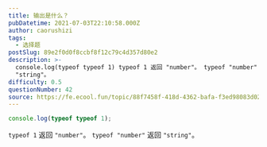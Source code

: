 ```yaml
---
title: 输出是什么？
pubDatetime: 2021-07-03T22:10:58.000Z
author: caorushizi
tags:
  - 选择题
postSlug: 89e2f0d0f8ccbf8f12c79c4d357d80e2
description: >-
  console.log(typeof typeof 1) typeof 1 返回 "number"。 typeof "number" 返回
  "string"。
difficulty: 0.5
questionNumber: 42
source: https://fe.ecool.fun/topic/88f7458f-418d-4362-bafa-f3ed98083d02
---
```


```javascript
console.log(typeof typeof 1);
```

`typeof 1` 返回 `"number"`。
`typeof "number"` 返回 `"string"`。
